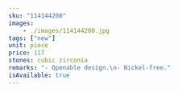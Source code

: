 ```yaml
---
sku: "114144200"
images:
    - ./images/114144200.jpg
tags: ["new"]
unit: piece
price: 117
stones: cubic zirconia
remarks: "- Openable design.\n- Nickel-free."
isAvailable: true
---
```


